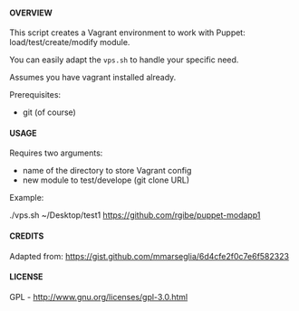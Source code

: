 #### OVERVIEW

This script creates a Vagrant environment to work with Puppet:
load/test/create/modify module.

You can easily adapt the ```vps.sh``` to handle your specific need.

Assumes you have vagrant installed already.

Prerequisites:
 * git (of course)

#### USAGE

Requires two arguments:
  - name of the directory to store Vagrant config
  - new module to test/develope (git clone URL)

Example:

./vps.sh ~/Desktop/test1 https://github.com/rgibe/puppet-modapp1

#### CREDITS

Adapted from: https://gist.github.com/mmarseglia/6d4cfe2f0c7e6f582323

#### LICENSE

GPL - http://www.gnu.org/licenses/gpl-3.0.html

